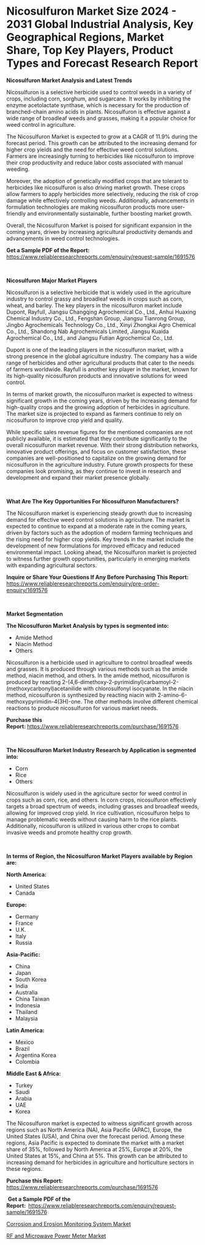 <p><h1>Nicosulfuron Market Size 2024 - 2031 Global Industrial Analysis, Key Geographical Regions, Market Share, Top Key Players, Product Types and Forecast Research Report</h1></p><p><strong>Nicosulfuron Market Analysis and Latest Trends</strong></p>
<p><p>Nicosulfuron is a selective herbicide used to control weeds in a variety of crops, including corn, sorghum, and sugarcane. It works by inhibiting the enzyme acetolactate synthase, which is necessary for the production of branched-chain amino acids in plants. Nicosulfuron is effective against a wide range of broadleaf weeds and grasses, making it a popular choice for weed control in agriculture.</p><p>The Nicosulfuron Market is expected to grow at a CAGR of 11.9% during the forecast period. This growth can be attributed to the increasing demand for higher crop yields and the need for effective weed control solutions. Farmers are increasingly turning to herbicides like nicosulfuron to improve their crop productivity and reduce labor costs associated with manual weeding.</p><p>Moreover, the adoption of genetically modified crops that are tolerant to herbicides like nicosulfuron is also driving market growth. These crops allow farmers to apply herbicides more selectively, reducing the risk of crop damage while effectively controlling weeds. Additionally, advancements in formulation technologies are making nicosulfuron products more user-friendly and environmentally sustainable, further boosting market growth.</p><p>Overall, the Nicosulfuron Market is poised for significant expansion in the coming years, driven by increasing agricultural productivity demands and advancements in weed control technologies.</p></p>
<p><strong>Get a Sample PDF of the Report:&nbsp;</strong> <a href="https://www.reliableresearchreports.com/enquiry/request-sample/1691576">https://www.reliableresearchreports.com/enquiry/request-sample/1691576</a></p>
<p>&nbsp;</p>
<p><strong>Nicosulfuron Major Market Players</strong></p>
<p><p>Nicosulfuron is a selective herbicide that is widely used in the agriculture industry to control grassy and broadleaf weeds in crops such as corn, wheat, and barley. The key players in the nicosulfuron market include Dupont, Rayfull, Jiangsu Changqing Agrochemical Co., Ltd., Anhui Huaxing Chemical Industry Co., Ltd., Fengshan Group, Jiangsu Tianrong Group, Jingbo Agrochemicals Technology Co., Ltd., Xinyi Zhongkai Agro Chemical Co., Ltd., Shandong Nab Agrochemicals Limited, Jiangsu Kuaida Agrochemical Co., Ltd., and Jiangsu Futian Agrochemical Co., Ltd.</p><p>Dupont is one of the leading players in the nicosulfuron market, with a strong presence in the global agriculture industry. The company has a wide range of herbicides and other agricultural products that cater to the needs of farmers worldwide. Rayfull is another key player in the market, known for its high-quality nicosulfuron products and innovative solutions for weed control.</p><p>In terms of market growth, the nicosulfuron market is expected to witness significant growth in the coming years, driven by the increasing demand for high-quality crops and the growing adoption of herbicides in agriculture. The market size is projected to expand as farmers continue to rely on nicosulfuron to improve crop yield and quality.</p><p>While specific sales revenue figures for the mentioned companies are not publicly available, it is estimated that they contribute significantly to the overall nicosulfuron market revenue. With their strong distribution networks, innovative product offerings, and focus on customer satisfaction, these companies are well-positioned to capitalize on the growing demand for nicosulfuron in the agriculture industry. Future growth prospects for these companies look promising, as they continue to invest in research and development and expand their market presence globally.</p></p>
<p>&nbsp;</p>
<p><strong>What Are The Key Opportunities For Nicosulfuron Manufacturers?</strong></p>
<p><p>The Nicosulfuron market is experiencing steady growth due to increasing demand for effective weed control solutions in agriculture. The market is expected to continue to expand at a moderate rate in the coming years, driven by factors such as the adoption of modern farming techniques and the rising need for higher crop yields. Key trends in the market include the development of new formulations for improved efficacy and reduced environmental impact. Looking ahead, the Nicosulfuron market is projected to witness further growth opportunities, particularly in emerging markets with expanding agricultural sectors.</p></p>
<p><strong>Inquire or Share Your Questions If Any Before Purchasing This Report:</strong> <a href="https://www.reliableresearchreports.com/enquiry/pre-order-enquiry/1691576">https://www.reliableresearchreports.com/enquiry/pre-order-enquiry/1691576</a></p>
<p>&nbsp;</p>
<p><strong>Market Segmentation</strong></p>
<p><strong>The Nicosulfuron Market Analysis by types is segmented into:</strong></p>
<p><ul><li>Amide Method</li><li>Niacin Method</li><li>Others</li></ul></p>
<p><p>Nicosulfuron is a herbicide used in agriculture to control broadleaf weeds and grasses. It is produced through various methods such as the amide method, niacin method, and others. In the amide method, nicosulfuron is produced by reacting 2-(4,6-dimethoxy-2-pyrimidinyl)carbamoyl-2-(methoxycarbonyl)acetanilide with chlorosulfonyl isocyanate. In the niacin method, nicosulfuron is synthesized by reacting niacin with 2-amino-6-methoxypyrimidin-4(3H)-one. The other methods involve different chemical reactions to produce nicosulfuron for various market needs.</p></p>
<p><strong>Purchase this Report:&nbsp;</strong><a href="https://www.reliableresearchreports.com/purchase/1691576">https://www.reliableresearchreports.com/purchase/1691576</a></p>
<p>&nbsp;</p>
<p><strong>The Nicosulfuron Market Industry Research by Application is segmented into:</strong></p>
<p><ul><li>Corn</li><li>Rice</li><li>Others</li></ul></p>
<p><p>Nicosulfuron is widely used in the agriculture sector for weed control in crops such as corn, rice, and others. In corn crops, nicosulfuron effectively targets a broad spectrum of weeds, including grasses and broadleaf weeds, allowing for improved crop yield. In rice cultivation, nicosulfuron helps to manage problematic weeds without causing harm to the rice plants. Additionally, nicosulfuron is utilized in various other crops to combat invasive weeds and promote healthy crop growth.</p></p>
<p>&nbsp;</p>
<p><strong>In terms of Region, the Nicosulfuron Market Players available by Region are:</strong></p>
<p>
    <p> <strong> North America: </strong>
        <ul>
            <li>United States</li>
            <li>Canada</li>
        </ul>
        </p> 
    <p> <strong> Europe: </strong>
        <ul>
            <li>Germany</li>
            <li>France</li>
            <li>U.K.</li>
            <li>Italy</li>
            <li>Russia</li>
        </ul>
        </p> 
    <p> <strong> Asia-Pacific: </strong>
        <ul>
            <li>China</li>
            <li>Japan</li>
            <li>South Korea</li>
            <li>India</li>
            <li>Australia</li>
            <li>China Taiwan</li>
            <li>Indonesia</li>
            <li>Thailand</li>
            <li>Malaysia</li>
        </ul>
        </p> 
    <p> <strong> Latin America: </strong>
        <ul>
            <li>Mexico</li>
            <li>Brazil</li>
            <li>Argentina Korea</li>
            <li>Colombia</li>
        </ul>
        </p> 
    <p> <strong> Middle East & Africa: </strong>
        <ul>
            <li>Turkey</li>
            <li>Saudi</li>
            <li>Arabia</li>
            <li>UAE</li>
            <li>Korea</li>
        </ul>
    </p>
    </p>
<p><p>The Nicosulfuron market is expected to witness significant growth across regions such as North America (NA), Asia Pacific (APAC), Europe, the United States (USA), and China over the forecast period. Among these regions, Asia Pacific is expected to dominate the market with a market share of 35%, followed by North America at 25%, Europe at 20%, the United States at 15%, and China at 5%. This growth can be attributed to increasing demand for herbicides in agriculture and horticulture sectors in these regions.</p></p>
<p><strong>Purchase this Report: </strong><a href="https://www.reliableresearchreports.com/purchase/1691576">https://www.reliableresearchreports.com/purchase/1691576</a></p>
<p>&nbsp;<strong>Get a Sample PDF of the Report:&nbsp;&nbsp;</strong><a href="https://www.reliableresearchreports.com/enquiry/request-sample/1691576">https://www.reliableresearchreports.com/enquiry/request-sample/1691576</a></p>
<p><strong></strong></p>
<p><p><a href="https://issuu.com/reportprime-2/docs/corrosion-and-erosion-monitoring-system-market-siz">Corrosion and Erosion Monitoring System Market</a></p><p><a href="https://issuu.com/reportprime-2/docs/rf-and-microwave-power-meter-market-size-2030.pptx">RF and Microwave Power Meter Market</a></p></p>